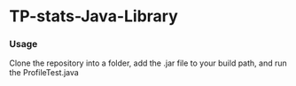 # TP-stats-Java-Library

### Usage
Clone the repository into a folder, add the .jar file to your build path, and run the ProfileTest.java
